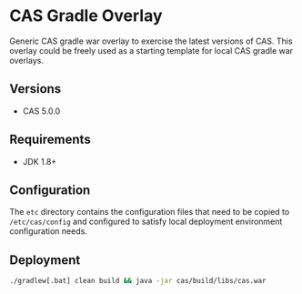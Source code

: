 CAS Gradle Overlay
============================
Generic CAS gradle war overlay to exercise the latest versions of CAS. This overlay could be freely used as a starting template for local 
CAS gradle war overlays. 

## Versions

* CAS 5.0.0

## Requirements

* JDK 1.8+

## Configuration

The `etc` directory contains the configuration files that need to be copied to `/etc/cas/config` 
and configured to satisfy local deployment environment configuration needs.

## Deployment

```bash
./gradlew[.bat] clean build && java -jar cas/build/libs/cas.war
```
